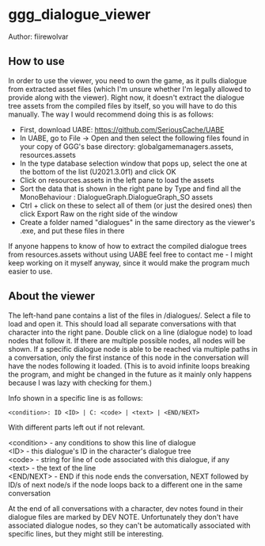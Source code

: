 # ggg_dialogue_viewer

Author: fiirewolvar

## How to use
In order to use the viewer, you need to own the game, as it pulls dialogue from extracted asset files (which I'm unsure whether I'm legally allowed to provide along with the viewer). Right now, it doesn't extract the dialogue tree assets from the compiled files by itself, so you will have to do this manually. The way I would recommend doing this is as follows:
- First, download UABE: https://github.com/SeriousCache/UABE
- In UABE, go to File -> Open and then select the following files found in your copy of GGG's base directory: globalgamemanagers.assets, resources.assets
- In the type database selection window that pops up, select the one at the bottom of the list (U2021.3.0f1) and click OK
- Click on resources.assets in the left pane to load the assets
- Sort the data that is shown in the right pane by Type and find all the MonoBehaviour : DialogueGraph.DialogueGraph_SO assets
- Ctrl + click on these to select all of them (or just the desired ones) then click Export Raw on the right side of the window
- Create a folder named "dialogues" in the same directory as the viewer's .exe, and put these files in there

If anyone happens to know of how to extract the compiled dialogue trees from resources.assets without using UABE feel free to contact me - 
I might keep working on it myself anyway, since it would make the program much easier to use.

## About the viewer
The left-hand pane contains a list of the files in /dialogues/. Select a file to load and open it. This should load all separate conversations with that character into the right pane.  Double click on a line (dialogue node) to load nodes that follow it. If there are multiple possible nodes, all nodes will be shown. If a specific dialogue node is able to be reached via multiple paths in a conversation, only the first instance of this node in the conversation will have the nodes following it loaded. (This is to avoid infinite loops breaking the program, and might be changed in the future as it mainly only happens because I was lazy with checking for them.)

Info shown in a specific line is as follows:  
~~~
<condition>: ID <ID> | C: <code> | <text> | <END/NEXT>
~~~  
With different parts left out if not relevant.

\<condition> - any conditions to show this line of dialogue  
\<ID> - this dialogue's ID in the character's dialogue tree  
\<code> - string for line of code associated with this dialogue, if any  
\<text> - the text of the line  
\<END/NEXT> - END if this node ends the conversation, NEXT followed by ID/s of next node/s if the node loops back to a different one in the same conversation  

At the end of all conversations with a character, dev notes found in their dialogue files are marked by DEV NOTE. Unfortunately they don't have associated dialogue nodes, so they can't be automatically associated with specific lines, but they might still be interesting.
